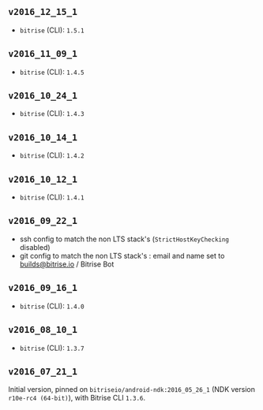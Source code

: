 ## `v2016_12_15_1`

* `bitrise` (CLI): `1.5.1`


## `v2016_11_09_1`

* `bitrise` (CLI): `1.4.5`


## `v2016_10_24_1`

* `bitrise` (CLI): `1.4.3`


## `v2016_10_14_1`

* `bitrise` (CLI): `1.4.2`


## `v2016_10_12_1`

* `bitrise` (CLI): `1.4.1`


## `v2016_09_22_1`

* ssh config to match the non LTS stack's (`StrictHostKeyChecking` disabled)
* git config to match the non LTS stack's : email and name set to builds@bitrise.io / Bitrise Bot


## `v2016_09_16_1`

* `bitrise` (CLI): `1.4.0`


## `v2016_08_10_1`

* `bitrise` (CLI): `1.3.7`


## `v2016_07_21_1`

Initial version, pinned on `bitriseio/android-ndk:2016_05_26_1` (NDK version `r10e-rc4 (64-bit)`),
with Bitrise CLI `1.3.6`.

